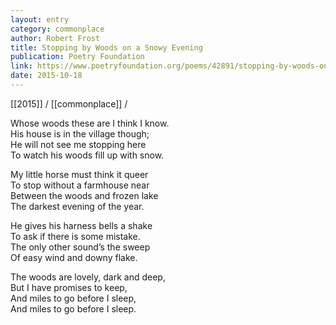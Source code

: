 ```yaml
---
layout: entry
category: commonplace
author: Robert Frost
title: Stopping by Woods on a Snowy Evening
publication: Poetry Foundation
link: https://www.poetryfoundation.org/poems/42891/stopping-by-woods-on-a-snowy-evening
date: 2015-10-18
---
```


[[2015]] / [[commonplace]] / 

Whose woods these are I think I know.   
<br>His house is in the village though;   
<br>He will not see me stopping here   
<br>To watch his woods fill up with snow.   

My little horse must think it queer   
<br>To stop without a farmhouse near   
<br>Between the woods and frozen lake   
<br>The darkest evening of the year.   

He gives his harness bells a shake   
<br>To ask if there is some mistake.   
<br>The only other sound’s the sweep   
<br>Of easy wind and downy flake.   

The woods are lovely, dark and deep,   
<br>But I have promises to keep,   
<br>And miles to go before I sleep,   
<br>And miles to go before I sleep.
